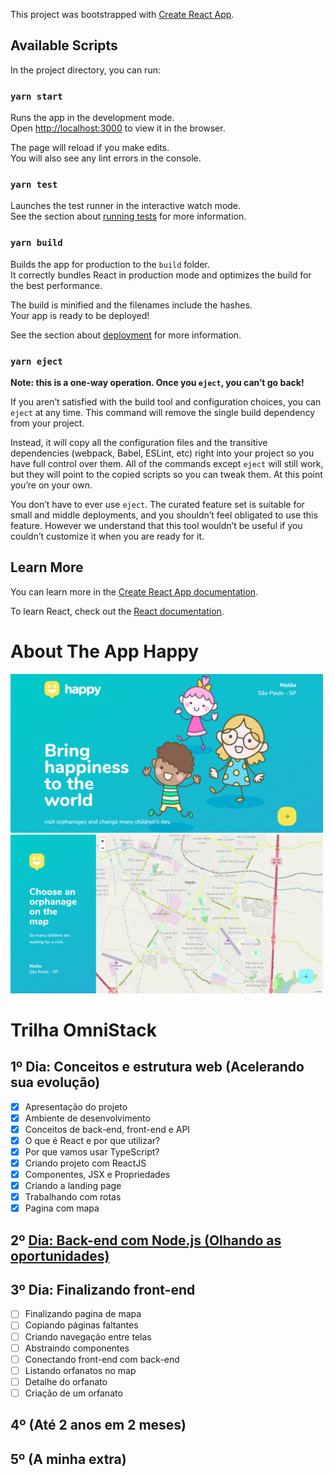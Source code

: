 This project was bootstrapped with [Create React App](https://github.com/facebook/create-react-app).

## Available Scripts

In the project directory, you can run:

### `yarn start`

Runs the app in the development mode.<br />
Open [http://localhost:3000](http://localhost:3000) to view it in the browser.

The page will reload if you make edits.<br />
You will also see any lint errors in the console.

### `yarn test`

Launches the test runner in the interactive watch mode.<br />
See the section about [running tests](https://facebook.github.io/create-react-app/docs/running-tests) for more information.

### `yarn build`

Builds the app for production to the `build` folder.<br />
It correctly bundles React in production mode and optimizes the build for the best performance.

The build is minified and the filenames include the hashes.<br />
Your app is ready to be deployed!

See the section about [deployment](https://facebook.github.io/create-react-app/docs/deployment) for more information.

### `yarn eject`

**Note: this is a one-way operation. Once you `eject`, you can’t go back!**

If you aren’t satisfied with the build tool and configuration choices, you can `eject` at any time. This command will remove the single build dependency from your project.

Instead, it will copy all the configuration files and the transitive dependencies (webpack, Babel, ESLint, etc) right into your project so you have full control over them. All of the commands except `eject` will still work, but they will point to the copied scripts so you can tweak them. At this point you’re on your own.

You don’t have to ever use `eject`. The curated feature set is suitable for small and middle deployments, and you shouldn’t feel obligated to use this feature. However we understand that this tool wouldn’t be useful if you couldn’t customize it when you are ready for it.

## Learn More

You can learn more in the [Create React App documentation](https://facebook.github.io/create-react-app/docs/getting-started).

To learn React, check out the [React documentation](https://reactjs.org/).

# About The App Happy

<img src="/src/assets/screenshots/Landing.png" width="500">

<img src="/src/assets/screenshots/Map.png" width="500">

# Trilha OmniStack
## 1º Dia: Conceitos e estrutura web (Acelerando sua evolução)
* [x] Apresentação do projeto
* [x] Ambiente de desenvolvimento
* [x] Conceitos de back-end, front-end e API
* [x] O que é React e por que utilizar?
* [x] Por que vamos usar TypeScript?
* [x] Criando projeto com ReactJS
* [x] Componentes, JSX e Propriedades
* [x] Criando a landing page
* [x] Trabalhando com rotas
* [x] Pagina com mapa
## 2º [Dia: Back-end com Node.js (Olhando as oportunidades)](https://github.com/FlavioMiyaji/nlw3-happy)
## 3º Dia: Finalizando front-end
* [ ] Finalizando pagina de mapa
* [ ] Copiando páginas faltantes
* [ ] Criando navegação entre telas
* [ ] Abstraindo componentes
* [ ] Conectando front-end com back-end
* [ ] Listando orfanatos no map
* [ ] Detalhe do orfanato
* [ ] Criação de um orfanato
## 4º (Até 2 anos em 2 meses)
## 5º (A minha extra)
